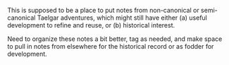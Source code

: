 This is supposed to be a place to put notes from non-canonical or semi-canonical Taelgar adventures, which might still have either (a) useful development to refine and reuse, or (b) historical interest. 

Need to organize these notes a bit better, tag as needed, and make space to pull in notes from elsewhere for the historical record or as fodder for development. 